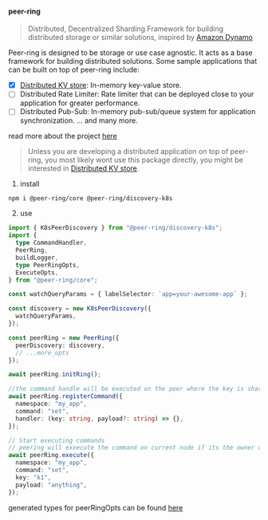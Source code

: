 #### peer-ring

> Distributed, Decentralized Sharding Framework for building distributed storage or similar solutions, inspired by [Amazon Dynamo](https://www.allthingsdistributed.com/files/amazon-dynamo-sosp2007.pdf)

Peer-ring is designed to be storage or use case agnostic. It acts as a base framework for building distributed solutions. Some sample applications that can be built on top of peer-ring include:

- [x] [Distributed KV store](https://www.npmjs.com/package/@peer-ring/kv-store): In-memory key-value store.
- [ ] Distributed Rate Limiter: Rate limiter that can be deployed close to your application for greater performance.
- [ ] Distributed Pub-Sub: In-memory pub-sub/queue system for application synchronization.
      ... and many more.

read more about the project [here](https://github.com/mahendraHegde/peer-ring)

> Unless you are developing a distributed application on top of peer-ring, you most likely wont use this package directly, you might be interested in [Distributed KV store](https://www.npmjs.com/package/@peer-ring/kv-store).

1. install

```
npm i @peer-ring/core @peer-ring/discovery-k8s
```

2. use

```typescript
import { K8sPeerDiscovery } from "@peer-ring/discovery-k8s";
import {
  type CommandHandler,
  PeerRing,
  buildLogger,
  type PeerRingOpts,
  ExecuteOpts,
} from "@peer-ring/core";

const watchQueryParams = { labelSelector: `app=your-awesome-app` };

const discovery = new K8sPeerDiscovery({
  watchQueryParams,
});

const peerRing = new PeerRing({
  peerDiscovery: discovery,
  // ...more_opts
});

await peerRing.initRing();

//the command handle will be executed on the peer where the key is sharded
await peerRing.registerCommand({
  namespace: "my_app",
  command: "set",
  handler: (key: string, payload?: string) => {},
});

// Start executing commands
// peering will exxecute the command on current node if its the owner of the key if not it will execute it on the peer node and gives the response back from the handler registered above
await peerRing.execute({
  namespace: "my_app",
  command: "set",
  key: "k1",
  payload: "anything",
});
```

generated types for peerRingOpts can be found [here](https://github.com/mahendraHegde/peer-ring/blob/main/packages/core/docs/interfaces/PeerRingOpts.md)
